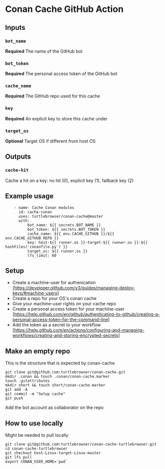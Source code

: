 # Conan Cache GitHub Action

## Inputs

### `bot_name`
**Required** The name of the GitHub bot

### `bot_token`
**Required** The personal access token of the GitHub bot

### `cache_name`
**Required** The GitHub repo used for this cache

### `key`
**Required** An explicit key to store this cache under

### `target_os`
**Optional** Target OS if different from host OS

## Outputs

### `cache-hit`
Cache a hit on a key: no hit (0), explicit key (1), fallback key (2)

## Example usage
~~~~
    - name: Cache Conan modules
      id: cache-conan
      uses: turtlebrowser/conan-cache@master
      with:
          bot_name: ${{ secrets.BOT_NAME }}
          bot_token: ${{ secrets.BOT_TOKEN }}
          cache_name: ${{ env.CACHE_GITHUB }}/${{ env.CACHE_GITHUB_REPO }}
          key: host-${{ runner.os }}-target-${{ runner.os }}-${{ hashFiles('conanfile.py') }}
          target_os: ${{ runner.os }}
          lfs_limit: 60
~~~~

## Setup
* Create a machine-user for authenication [https://developer.github.com/v3/guides/managing-deploy-keys/#machine-users]
* Create a repo for your OS's conan cache
* Give your machine-user rights on your cache repo
* Create a personal access token for your machine-user [https://help.github.com/en/github/authenticating-to-github/creating-a-personal-access-token-for-the-command-line]
* Add the token as a secret to your workflow [https://help.github.com/en/actions/configuring-and-managing-workflows/creating-and-storing-encrypted-secrets]

## Make an empty repo

This is the structure that is expected by conan-cache

~~~
git clone git@github.com:turtlebrowser/conan-cache.git
mkdir .conan && touch .conan/conan-cache.marker
touch .gitattributes
mkdir short && touch short/conan-cache.marker
git add -A
git commit -m "Setup cache"
git push
~~~

Add the bot account as collaborator on the repo

## How to use locally

Might be needed to pull locally
~~~
git clone git@github.com:turtlebrowser/conan-cache-turtlebrowser.git
cd conan-cache-turtlebrowser
git checkout host-Linux-target-Linux-master
git lfs pull
export CONAN_USER_HOME=`pwd`
~~~
